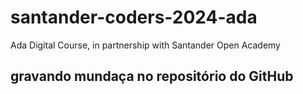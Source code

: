 # santander-coders-2024-ada
Ada Digital Course, in partnership with Santander Open Academy

## gravando mundaça no repositório do GitHub